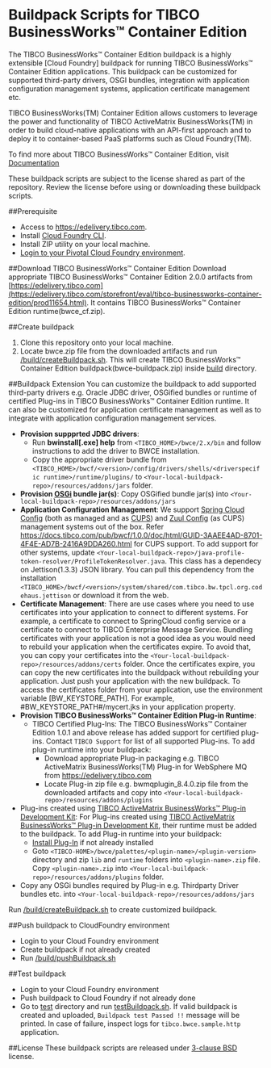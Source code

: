 # Buildpack Scripts for TIBCO BusinessWorks™ Container Edition 
The TIBCO BusinessWorks™ Container Edition buildpack is a highly extensible [Cloud Foundry] buildpack for running TIBCO BusinessWorks™ Container Edition applications. This buildpack can be customized for supported third-party drivers, OSGI bundles, integration with application configuration management systems, application certificate management etc.

TIBCO BusinessWorks(TM) Container Edition allows customers to leverage the power and functionality of TIBCO ActiveMatrix BusinessWorks(TM) in order to build cloud-native applications with an API-first approach and to deploy it to container-based PaaS platforms such as Cloud Foundry(TM).

To find more about TIBCO BusinessWorks™ Container Edition, visit [Documentation]( https://docs.tibco.com/products/tibco-businessworks-container-edition-2-0-0)

These buildpack scripts are subject to the license shared as part of the repository. Review the license before using or downloading these buildpack scripts.

##Prerequisite
  * Access to https://edelivery.tibco.com.
  * Install [Cloud Foundry CLI](https://docs.pivotal.io/pivotalcf/devguide/installcf/install-go-cli.html).
  * Install ZIP utility on your local machine.
  * [Login to your Pivotal Cloud Foundry environment](https://docs.pivotal.io/pivotalcf/devguide/installcf/whats-new-v6.html#login).
    
##Download TIBCO BusinessWorks™ Container Edition
Download appropriate TIBCO BusinessWorks™ Container Edition 2.0.0 artifacts from [https://edelivery.tibco.com](https://edelivery.tibco.com/storefront/eval/tibco-businessworks-container-edition/prod11654.html). It contains TIBCO BusinessWorks™ Container Edition runtime(bwce_cf.zip).
     
##Create buildpack
   1. Clone this repository onto your local machine.
   2. Locate bwce.zip file from the downloaded artifacts and run [/build/createBuildpack.sh](/build/createBuildpack.sh). This will create TIBCO BusinessWorks™ Container Edition buildpack(bwce-buildpack.zip) inside [build](/build) directory.

##Buildpack Extension
You can customize the buildpack to add supported third-party drivers e.g. Oracle JDBC driver, OSGified bundles or runtime of certified   Plug-ins in TIBCO BusinessWorks™ Container Edition runtime. It can also be customized for application certificate management as well as to integrate with application configuration management services.
* **Provision suppprted JDBC drivers**:
     * Run **bwinstall[.exe] help** from `<TIBCO_HOME>/bwce/2.x/bin` and follow instructions to add the driver to BWCE installation.
     * Copy the appropriate driver bundle from `<TIBCO_HOME>/bwcf/<version>/config/drivers/shells/<driverspecific runtime>/runtime/plugins/` to  `<Your-local-buildpack-repo>/resources/addons/jars` folder. 
* **Provision [OSGi](https://www.osgi.org) bundle jar(s)**: Copy OSGified bundle jar(s) into `<Your-local-buildpack-repo>/resources/addons/jars`
* **Application Configuration Management**: We support [Spring Cloud Config](http://cloud.spring.io/spring-cloud-config/spring-cloud-config.html) (both as managed and as [CUPS](https://docs.cloudfoundry.org/devguide/services/user-provided.html)) and [Zuul Config](https://github.com/Confluex/Zuul/wiki) (as CUPS) management systems out of the box. Refer https://docs.tibco.com/pub/bwcf/1.0.0/doc/html/GUID-3AAEE4AD-8701-4F4E-AD7B-2416A9DDA260.html for CUPS support. To add support for other systems, update `<Your-local-buildpack-repo>/java-profile-token-resolver/ProfileTokenResolver.java`. This class has a dependecy on Jettison(1.3.3) JSON library. You can pull this dependency from the installation `<TIBCO_HOME>/bwcf/<version>/system/shared/com.tibco.bw.tpcl.org.codehaus.jettison` or download it from the web.
* **Certificate Management**: There are use cases where you need to use certificates into your application to connect to different systems. For example, a certificate to connect to SpringCloud config service or a certificate to connect to TIBCO Enterprise Message Service. Bundling certificates with your application is not a good idea as you would need to rebuild your application when the certificates expire. To avoid that, you can copy your certificates into the `<Your-local-buildpack-repo>/resources/addons/certs` folder. Once the certificates expire, you can copy the new certificates into the buildpack without rebuilding your application. Just push your application with the new buildpack. To access the certificates folder from your application, use the environment variable [BW_KEYSTORE_PATH]. For example, #BW_KEYSTORE_PATH#/mycert.jks in your application property.
*  **Provision TIBCO BusinessWorks™ Container Edition Plug-in Runtime**: 
   * TIBCO Certified Plug-Ins: The TIBCO BusinessWorks™ Container Edition 1.0.1 and above release has added support for certified plug-ins. Contact `TIBCO Support` for list of all supported Plug-ins. To add plug-in runtime into your buildpack:
     * Download appropriate Plug-in packaging e.g. TIBCO ActiveMatrix BusinessWorks(TM) Plug-in for WebSphere MQ from https://edelivery.tibco.com
     * Locate Plug-in zip file e.g. bwmqplugin_8.4.0.zip file from the downloaded artifacts and copy into `<Your-local-buildpack-repo>/resources/addons/plugins`
  * Plug-ins created using [TIBCO ActiveMatrix BusinessWorks™ Plug-in Development Kit](https://docs.tibco.com/products/tibco-activematrix-businessworks-plug-in-development-kit-6-1-1): For Plug-ins created using [TIBCO ActiveMatrix BusinessWorks™ Plug-in Development Kit](https://docs.tibco.com/products/tibco-activematrix-businessworks-plug-in-development-kit-6-1-1), their runtime must be added to the buildpack. To add Plug-in runtime into your buildpack:
     * [Install Plug-In](https://docs.tibco.com/pub/bwpdk/6.1.1/doc/html/GUID-0FB70A84-DBF6-4EE6-A6C8-28AC5E4FF1FF.html) if not already installed
     * Goto `<TIBCO-HOME>/bwce/palettes/<plugin-name>/<plugin-version>` directory and  zip `lib` and `runtime` folders into `<plugin-name>.zip` file. Copy `<plugin-name>.zip` into `<Your-local-buildpack-repo>/resources/addons/plugins` folder.
  * Copy any OSGi bundles required by Plug-in e.g. Thirdparty Driver bundles etc. into `<Your-local-buildpack-repo>/resources/addons/jars`

Run [/build/createBuildpack.sh](/build/createBuildpack.sh) to create customized buildpack.

##Push buildpack to CloudFoundry environment
  * Login to your Cloud Foundry environment
  * Create buildpack if not already created
  * Run [/build/pushBuildpack.sh](/build/pushBuildpack.sh)
     
##Test buildpack
  * Login to your Cloud Foundry environment
  * Push buildpack to Cloud Foundry if not already done
  * Go to [test](/test) directory and run [testBuildpack.sh](/test/testBuildpack.sh). If valid buildpack is created and uploaded,  `Buildpack test Passed !!` message will be printed. In case of failure, inspect logs for `tibco.bwce.sample.http` application.

##License
These buildpack scripts are released under [3-clause BSD](License.md) license.
     
